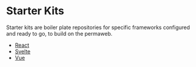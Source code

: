 # Starter Kits

Starter kits are boiler plate repositories for specific frameworks configured and ready to go, to build on the permaweb.

-   [React](./react/index.md)
-   [Svelte](./svelte/index.md)
-   [Vue](./vue/index.md)

